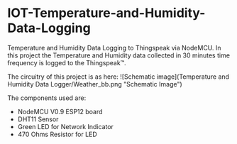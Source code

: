 # IOT-Temperature-and-Humidity-Data-Logging
Temperature and Humidity Data Logging to Thingspeak via NodeMCU.
In this project the Temperature and Humidity data collected in 30 minutes time frequency is logged to the Thingspeak™.

The circuitry of this project is as here:
![Schematic image](Temperature and Humidity Data Logger/Weather_bb.png "Schematic Image")

The components used are:
+ NodeMCU V0.9 ESP12 board
+ DHT11 Sensor
+ Green LED for Network Indicator
+ 470 Ohms Resistor for LED
